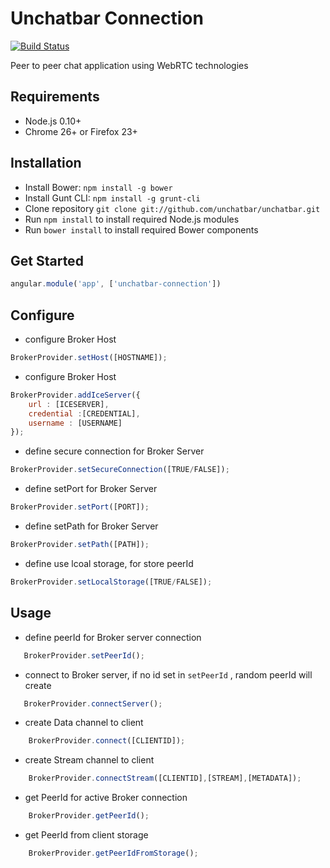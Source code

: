 # Unchatbar Connection
[![Build Status](https://travis-ci.org/unchatbar/unchatbar-connection.svg?branch=master)](https://travis-ci.org/unchatbar/unchatbar)

Peer to peer chat application using WebRTC technologies

## Requirements
* Node.js 0.10+
* Chrome 26+ or Firefox 23+

## Installation
* Install Bower: `npm install -g bower`
* Install Gunt CLI: `npm install -g grunt-cli`
* Clone repository `git clone git://github.com/unchatbar/unchatbar.git`
* Run `npm install` to install required Node.js modules
* Run `bower install` to install required Bower components
## Get Started
```javascript
angular.module('app', ['unchatbar-connection'])
```
## Configure
* configure Broker Host
```javascript
BrokerProvider.setHost([HOSTNAME]);
```
* configure Broker Host
```javascript
BrokerProvider.addIceServer({
    url : [ICESERVER],
    credential :[CREDENTIAL],
    username : [USERNAME]
});
```
* define secure connection for Broker Server
```javascript
BrokerProvider.setSecureConnection([TRUE/FALSE]);
```

* define setPort for Broker Server
```javascript
BrokerProvider.setPort([PORT]);
```
* define setPath for Broker Server
```javascript
BrokerProvider.setPath([PATH]);
```
* define use lcoal storage, for store peerId
 ```javascript
BrokerProvider.setLocalStorage([TRUE/FALSE]);
```

## Usage
* define peerId for Broker server connection
 ```javascript
    BrokerProvider.setPeerId();
```

* connect to Broker server, if no id set in  `setPeerId` , random peerId will create
 ```javascript
    BrokerProvider.connectServer();
```

* create Data channel to client
```javascript
    BrokerProvider.connect([CLIENTID]);
```

* create Stream channel to client
```javascript
    BrokerProvider.connectStream([CLIENTID],[STREAM],[METADATA]);
```
* get PeerId for active Broker connection
```javascript
    BrokerProvider.getPeerId();
```
* get PeerId from client storage
```javascript
    BrokerProvider.getPeerIdFromStorage();
```
